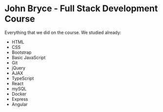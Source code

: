 # John Bryce - Full Stack Development Course

Everything that we did on the course.
We studied already:

- HTML
- CSS
- Bootstrap
- Basic JavaScript
- Git
- jQuery
- AJAX
- TypeScript
- React
- mySQL
- Docker
- Express
- Angular
